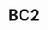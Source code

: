 ---
title: "BC2"
description: "Wi-Fi Smart Home Battery Camera."
image: "/images/wifi/BC2.png"
images:
  - url: "/images/wifi/BC2.png"
    caption: "Front view"

features:
  - "Smart Alarm with Customized Alert Area"
  - "Two-Way Talk for real-time communication"
  - "IR-cut Filter for Day & Night Auto Switching"
  - "3D Digital Noise Reduction (DNR)"
  - "Supports MicroSD Card (up to 256GB) & Cloud Storage"
  - "Wireless (Wi-Fi) connectivity with secure encryption"
  - "Battery-powered (2000mAh) for flexible placement"

specifications:

  model: "CS-BC2 (A0-2C2WPFB)"
  compatibility: "Compatible with Uniview NVR systems"
  material: "ABS plastic housing"
  dimensions: "51.3 × 39.1 × 39.1 mm (2.0 × 1.5 × 1.5 inch)"
  weight: "85.6 g (3.02 oz, without bracket)"
  operating_conditions: "-10°C to 45°C (14°F to 113°F), ≤95% Humidity"
  image_sensor: "1/2.8” 2-Megapixel Progressive Scan CMOS"
  lens: "4 mm @ F1.6, view angle: 100°, 85° (Diagonal), 46° (Horizontal)"
  shutter_speed: "Self-Adaptive"
  night_vision: "Up to 5m (16ft)"
  minimum_illumination: "0.1 Lux"
  dnr: "3D DNR"
  max_resolution: "1920 × 1080"
  frame_rate: "15fps (Self-Adaptive)"
  video_compression: "H.265 / H.264"
  power_supply: "DC 5V/2A (Purchased Separately)"
  battery_capacity: "2000 mAh"
  wifi_standard: "IEEE 802.11b/g/n"
  frequency_range: "2.4 GHz ~ 2.4835 GHz"
  security: "WEP, WPA/WPA2, WPA-PSK/WPA2-PSK"
  max_bitrate: "1 Mbps"
  local_storage: "MicroSD card slot (Max. 256 GB)"
  cloud_storage: "EZVIZ Cloud Storage"

price: "Contact Sales"
---